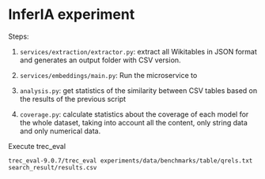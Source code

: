 # InferIA experiment


Steps:

1. `services/extraction/extractor.py`: extract all Wikitables in JSON format and generates an output folder with CSV version.

2. `services/embeddings/main.py`: Run the microservice to 

3. `analysis.py`: get statistics of the similarity between CSV tables based on the results of the previous script
 
4. `coverage.py`: calculate statistics about the coverage of each model for the whole dataset, taking into account all the content, only string data and only numerical data.




Execute trec_eval
```
trec_eval-9.0.7/trec_eval experiments/data/benchmarks/table/qrels.txt search_result/results.csv
```
